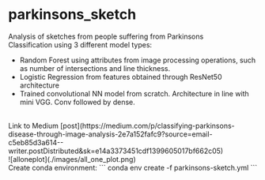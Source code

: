 # parkinsons_sketch
 Analysis of sketches from people suffering from Parkinsons <br>
 Classification using 3 different model types: <br>
 * Random Forest using attributes from image processing operations, such as number of intersections and line thickness.
 * Logistic Regression from features obtained through ResNet50 architecture
 * Trained convolutional NN model from scratch. Architecture in line with mini VGG. Conv followed by dense. 
 <br>
 Link to Medium [post](https://medium.com/p/classifying-parkinsons-disease-through-image-analysis-2e7a152fafc9?source=email-c5eb85d3a614--writer.postDistributed&sk=e14a3373451cdf1399605017bf662c05)
<br>
![alloneplot](./images/all_one_plot.png)
<br>
Create conda environment: 
```
conda env create -f parkinsons-sketch.yml
```
